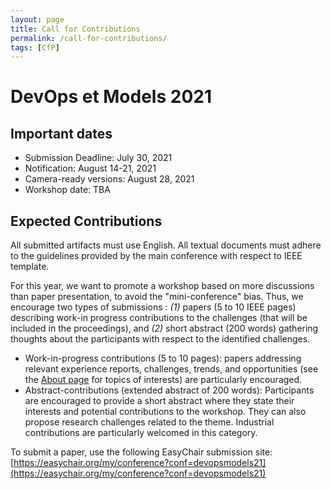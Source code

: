 ```yaml
---
layout: page
title: Call for Contributions
permalink: /call-for-contributions/
tags: [CfP]
---
```


# DevOps et Models 2021

## Important dates

  - Submission Deadline: July 30, 2021
  - Notification: August 14-21, 2021
  - Camera-ready versions: August 28, 2021
  - Workshop date: TBA

## Expected Contributions

All submitted artifacts must use English. All textual documents must adhere to the guidelines provided by the main conference with respect to IEEE template. 

For this year, we want to promote a workshop based on more discussions than paper presentation, to avoid the "mini-conference" bias. Thus, we encourage two types of submissions : _(1)_ papers (5 to 10 IEEE pages) describing work-in progress contributions to the challenges (that will be included in the proceedings), and _(2)_ short abstract (200 words) gathering thoughts about the participants with respect to the identified challenges.

  * Work-in-progress contributions (5 to 10 pages): papers addressing relevant experience reports, challenges, trends, and opportunities (see the [About page](../about/) for topics of interests) are particularly encouraged.
  * Abstract-contributions (extended abstract of 200 words): Participants are encouraged to provide a short abstract where they state their interests and potential contributions to the workshop. They can also propose research challenges related to the theme. Industrial contributions are particularly welcomed in this category.

To submit a paper, use the following EasyChair submission site: [https://easychair.org/my/conference?conf=devopsmodels21](https://easychair.org/my/conference?conf=devopsmodels21)
